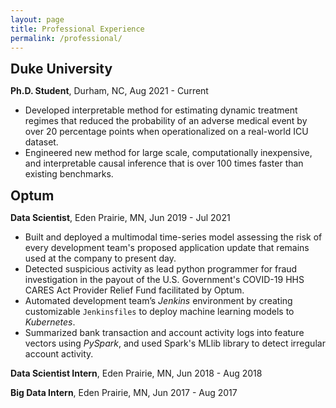 ```yaml
---
layout: page
title: Professional Experience
permalink: /professional/
---
```


<span style="font-size:1.5em;">**Duke University**</span>

 **Ph.D. Student**, Durham, NC, Aug 2021 - Current

- Developed interpretable method for estimating dynamic treatment regimes that reduced the probability of an adverse 
medical event by over 20 percentage points when operationalized on a real-world ICU dataset. 
- Engineered new method for large scale, computationally inexpensive, and interpretable causal inference that is over 
100 times faster than existing benchmarks.


<span style="font-size:1.5em;">**Optum**</span>

**Data Scientist**, Eden Prairie, MN, Jun 2019 - Jul 2021

- Built and deployed a multimodal time-series model assessing the risk of every development team's proposed application update that remains used at the company to present day. 
- Detected suspicious activity as lead python programmer for fraud investigation in the payout of the U.S. Government's COVID-19 HHS CARES Act Provider Relief Fund facilitated by Optum. 
- Automated development team’s *Jenkins* environment by creating customizable `Jenkinsfiles` to deploy machine learning models to *Kubernetes*. 
- Summarized bank transaction and account activity logs into feature vectors using *PySpark*, and used Spark's MLlib library to detect irregular account activity.


**Data Scientist Intern**, Eden Prairie, MN, Jun 2018 - Aug 2018

**Big Data Intern**, Eden Prairie, MN, Jun 2017 - Aug 2017
